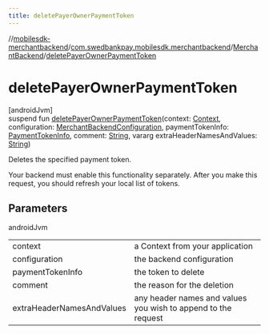 ```yaml
---
title: deletePayerOwnerPaymentToken
---
```

//[mobilesdk-merchantbackend](../../../index.html)/[com.swedbankpay.mobilesdk.merchantbackend](../index.html)/[MerchantBackend](index.html)/[deletePayerOwnerPaymentToken](delete-payer-owner-payment-token.html)



# deletePayerOwnerPaymentToken



[androidJvm]\
suspend fun [deletePayerOwnerPaymentToken](delete-payer-owner-payment-token.html)(context: [Context](https://developer.android.com/reference/kotlin/android/content/Context.html), configuration: [MerchantBackendConfiguration](../-merchant-backend-configuration/index.html), paymentTokenInfo: [PaymentTokenInfo](../-payment-token-info/index.html), comment: [String](https://kotlinlang.org/api/latest/jvm/stdlib/kotlin/-string/index.html), vararg extraHeaderNamesAndValues: [String](https://kotlinlang.org/api/latest/jvm/stdlib/kotlin/-string/index.html))



Deletes the specified payment token.



Your backend must enable this functionality separately. After you make this request, you should refresh your local list of tokens.



## Parameters


androidJvm

| | |
|---|---|
| context | a Context from your application |
| configuration | the backend configuration |
| paymentTokenInfo | the token to delete |
| comment | the reason for the deletion |
| extraHeaderNamesAndValues | any header names and values you wish to append to the request |




